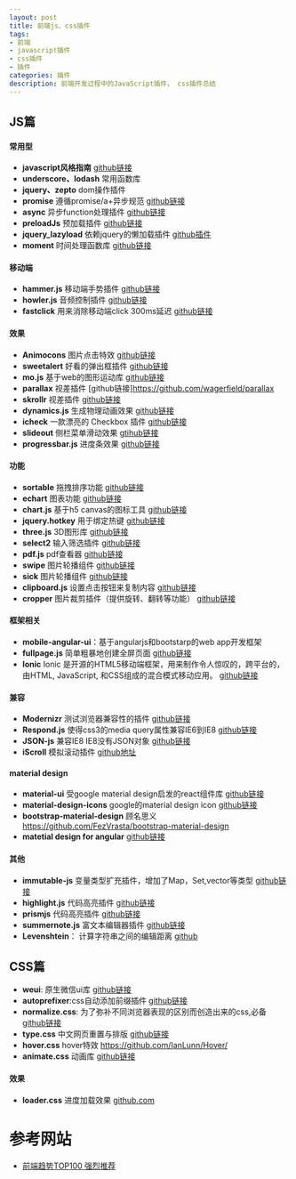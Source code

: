 ```yaml
---
layout: post
title: 前端js、css插件
tags:
- 前端
- javascript插件
- css插件
- 插件
categories: 插件
description: 前端开发过程中的JavaScript插件， css插件总结
---
```



## JS篇
#### 常用型
- **javascript风格指南** [github链接](https://github.com/airbnb/javascript)
- __underscore、lodash__ 常用函数库
- __jquery、zepto__ dom操作插件
- **promise** 遵循promise/a+异步规范  [github链接](https://github.com/then/promise)
- **async** 异步function处理插件 [github链接](https://github.com/caolan/async)
- **preloadJs** 预加载插件 [github链接](https://github.com/CreateJS/PreloadJS)
- **jquery_lazyload** 依赖jquery的懒加载插件 [github插件](https://github.com/tuupola/jquery_lazyload)
- **moment** 时间处理函数库 [github链接](https://github.com/moment/moment)



#### 移动端
- **hammer.js** 移动端手势插件 [github链接](https://github.com/hammerjs/hammer.js)
- **howler.js** 音频控制插件 [github链接](https://github.com/goldfire/howler.js)
- **fastclick** 用来消除移动端click 300ms延迟 [github链接](https://github.com/ftlabs/fastclick)

#### 效果

- **Animocons** 图片点击特效 [github链接](https://github.com/codrops/Animocons/)
- **sweetalert** 好看的弹出框插件 [github链接](https://github.com/t4t5/sweetalert)
- **mo.js** 基于web的图形运动库 [github链接](https://)
- **parallax**  视差插件 [github链接]https://github.com/wagerfield/parallax
- **skrollr** 视差插件 [github链接](https://github.com/Prinzhorn/skrollr)
- **dynamics.js** 生成物理动画效果 [github链接](https://github.com/michaelvillar/dynamics.js)
- **icheck** 一款漂亮的 Checkbox 插件 [github链接](https://github.com/fronteed/iCheck)
- **slideout**  侧栏菜单滑动效果  [gtihub链接](https://mango.github.io/slideout/)
- **progressbar.js** 进度条效果 [github链接](https://github.com/kimmobrunfeldt/progressbar.js)

#### 功能
- **sortable**  拖拽排序功能  [github链接](https://github.com/RubaXa/Sortable)
- **echart**  图表功能  [github链接](https://github.com/ecomfe/echarts)
- **chart.js** 基于h5 canvas的图标工具 [github链接](https://github.com/chartjs/Chart.js)
- **jquery.hotkey** 用于绑定热键 [github链接](https://github.com/jeresig/jquery.hotkeys)
- **three.js** 3D图形库 [github链接](https://github.com/mrdoob/three.js)
- **select2** 输入筛选插件 [github链接](https://github.com/select2/select2)
- **pdf.js** pdf查看器 [github链接](https://github.com/mozilla/pdf.js)
- **swipe** 图片轮播组件 [github链接](https://github.com/lyfeyaj/Swipe)
- **sick**  图片轮播组件 [github链接](http://kenwheeler.github.io/slick/)
- **clipboard.js** 设置点击按钮来复制内容 [github链接](https://github.com/zenorocha/clipboard.js)
- **cropper** 图片裁剪插件（提供旋转、翻转等功能） [github链接](https://github.com/fengyuanchen/cropper#options) 

#### 框架相关
- **mobile-angular-ui**：基于angularjs和bootstarp的web app开发框架
- **fullpage.js** 简单粗暴地创建全屏页面 [github链接](https://github.com/alvarotrigo/fullPage.js)
- **Ionic** Ionic 是开源的HTML5移动端框架，用来制作令人惊叹的，跨平台的，由HTML, JavaScript, 和CSS组成的混合模式移动应用。 [github链接](https://github.com/driftyco/ionic)


#### 兼容
- **Modernizr** 测试浏览器兼容性的插件 [github链接](https://github.com/Modernizr/Modernizr)
- **Respond.js** 使得css3的media query属性兼容IE6到IE8 [github链接](https://github.com/scottjehl/Respond)
- **JSON-js** 兼容IE8 IE8没有JSON对象 [github链接](https://github.com/douglascrockford/JSON-js)
- **iScroll** 模拟滚动插件 [github地址](https://github.com/cubiq/iscroll)

#### material design
- **material-ui** 受google material design启发的react组件库 [github链接](https://github.com/callemall/material-ui) 
- **material-design-icons** google的material design icon [github链接](https://github.com/google/material-design-icons)
- **bootstrap-material-design** 顾名思义  https://github.com/FezVrasta/bootstrap-material-design
- **matetial design for angular** [github链接](https://github.com/angular/material)

#### 其他
- **immutable-js** 变量类型扩充插件，增加了Map，Set,vector等类型 [github链接](https://github.com/facebook/immutable-js)
- **highlight.js** 代码高亮插件 [github链接](https://github.com/isagalaev/highlight.js)
- **prismjs** 代码高亮插件 [github链接](https://github.com/PrismJS/prism)
- **summernote.js** 富文本编辑器插件 [github链接](https://github.com/summernote/summernote)
-  **Levenshtein**： 计算字符串之间的编辑距离  [github](https://github.com/gf3/Levenshtein)



## CSS篇
- **weui**: 原生微信ui库 [github链接](https://github.com/weui/weui)
- **autoprefixer**:css自动添加前缀插件 [github链接](https://github.com/postcss/autoprefixer)
- **normalize.css**: 为了弥补不同浏览器表现的区别而创造出来的css,必备 [github链接](https://github.com/necolas/normalize.css/)
- **type.css** 中文网页重置与排版 [github链接](https://github.com/sofish/Typo.css)
- **hover.css**  hover特效 https://github.com/IanLunn/Hover/
- **animate.css** 动画库 [github链接](https://github.com/daneden/animate.css)

#### 效果
- **loader.css** 进度加载效果 [github.com](https://github.com/ConnorAtherton/loaders.css)

# 参考网站
- [前端趋势TOP100 强烈推荐](https://www.awesomes.cn/rank?sort=trend)
